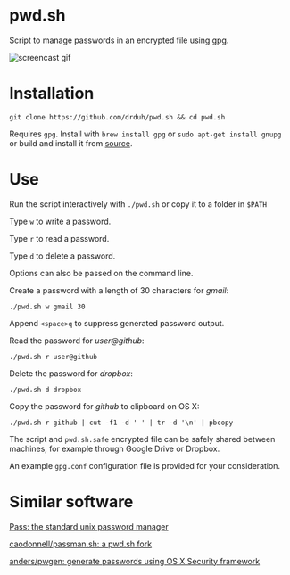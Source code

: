 # pwd.sh

Script to manage passwords in an encrypted file using gpg.

![screencast gif](https://i.imgur.com/sQoF3VN.gif)

# Installation

    git clone https://github.com/drduh/pwd.sh && cd pwd.sh

Requires `gpg`. Install with `brew install gpg` or `sudo apt-get install gnupg` or build and install it from [source](https://www.gnupg.org/download/index.html).

# Use

Run the script interactively with `./pwd.sh` or copy it to a folder in `$PATH`

Type `w` to write a password.

Type `r` to read a password.

Type `d` to delete a password.

Options can also be passed on the command line.

Create a password with a length of 30 characters for *gmail*:

    ./pwd.sh w gmail 30

Append `<space>q` to suppress generated password output.

Read the password for *user@github*:

    ./pwd.sh r user@github

Delete the password for *dropbox*:

    ./pwd.sh d dropbox

Copy the password for *github* to clipboard on OS X:

    ./pwd.sh r github | cut -f1 -d ' ' | tr -d '\n' | pbcopy

The script and `pwd.sh.safe` encrypted file can be safely shared between machines, for example through Google Drive or Dropbox.

An example `gpg.conf` configuration file is provided for your consideration.

# Similar software

[Pass: the standard unix password manager](http://www.passwordstore.org/)

[caodonnell/passman.sh: a pwd.sh fork](https://github.com/caodonnell/passman.sh)

[anders/pwgen: generate passwords using OS X Security framework](https://github.com/anders/pwgen)

